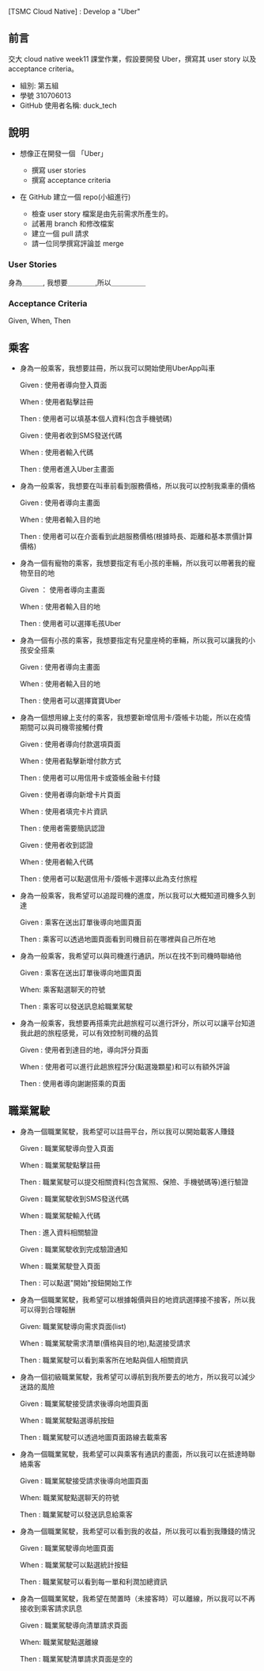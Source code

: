 [TSMC Cloud Native] : Develop a "Uber"

## 前言
交大 cloud native week11 課堂作業，假設要開發 Uber，撰寫其 user story 以及 acceptance criteria。
- 組別: 第五組
- 學號 310706013
- GitHub 使用者名稱: duck_tech

## 說明

- 想像正在開發一個 「Uber」
    - 撰寫 user stories
    - 撰寫 acceptance criteria
    
- 在 GitHub 建立一個 repo(小組進行)
    - 檢查 user story 檔案是由先前需求所產生的。
    - 試著用 branch 和修改檔案
    - 建立一個 pull 請求
    - 請一位同學撰寫評論並 merge


### User Stories
身為＿＿＿, 我想要＿＿＿＿,所以＿＿＿＿＿

### Acceptance Criteria 
Given, When, Then 

## 乘客
- 身為一般乘客，我想要註冊，所以我可以開始使用UberApp叫車

  Given : 使用者導向登入頁面 

  When  : 使用者點擊註冊

  Then  : 使用者可以填基本個人資料(包含手機號碼)

  Given : 使用者收到SMS發送代碼

  When  : 使用者輸入代碼

  Then  : 使用者進入Uber主畫面

- 身為一般乘客，我想要在叫車前看到服務價格，所以我可以控制我乘車的價格

  Given : 使用者導向主畫面

  When : 使用者輸入目的地

  Then : 使用者可以在介面看到此趟服務價格(根據時長、距離和基本票價計算價格)

- 身為一個有寵物的乘客，我想要指定有毛小孩的車輛，所以我可以帶著我的寵物至目的地

  Given ： 使用者導向主畫面

  When : 使用者輸入目的地

  Then : 使用者可以選擇毛孩Uber

- 身為一個有小孩的乘客，我想要指定有兒童座椅的車輛，所以我可以讓我的小孩安全搭乘

  Given : 使用者導向主畫面

  When  : 使用者輸入目的地

  Then  : 使用者可以選擇寶寶Uber

- 身為一個想用線上支付的乘客，我想要新增信用卡/簽帳卡功能，所以在疫情期間可以與司機零接觸付費

  Given : 使用者導向付款選項頁面

  When : 使用者點擊新增付款方式

  Then : 使用者可以用信用卡或簽帳金融卡付錢

  Given : 使用者導向新增卡片頁面

  When : 使用者填完卡片資訊

  Then : 使用者需要簡訊認證

  Given : 使用者收到認證

  When : 使用者輸入代碼

  Then : 使用者可以點選信用卡/簽帳卡選擇以此為支付旅程

- 身為一般乘客，我希望可以追蹤司機的進度，所以我可以大概知道司機多久到達

  Given : 乘客在送出訂單後導向地圖頁面

  Then : 乘客可以透過地圖頁面看到司機目前在哪裡與自己所在地

- 身為一般乘客，我希望可以與司機進行通訊，所以在找不到司機時聯絡他

  Given : 乘客在送出訂單後導向地圖頁面

  When: 乘客點選聊天的符號

  Then : 乘客可以發送訊息給職業駕駛

- 身為一般乘客，我想要再搭乘完此趟旅程可以進行評分，所以可以讓平台知道我此趟的旅程感覺，可以有效控制司機的品質

  Given : 使用者到達目的地，導向評分頁面

  When : 使用者可以進行此趟旅程評分(點選幾顆星)和可以有額外評論

  Then : 使用者導向謝謝搭乘的頁面

## 職業駕駛
- 身為一個職業駕駛，我希望可以註冊平台，所以我可以開始載客人賺錢

  Given : 職業駕駛導向登入頁面 

  When  : 職業駕駛點擊註冊

  Then  : 職業駕駛可以提交相關資料(包含駕照、保險、手機號碼等)進行驗證

  Given : 職業駕駛收到SMS發送代碼

  When  : 職業駕駛輸入代碼

  Then  : 進入資料相關驗證

  Given : 職業駕駛收到完成驗證通知

  When : 職業駕駛登入頁面

  Then : 可以點選"開始"按鈕開始工作

- 身為一個職業駕駛，我希望可以根據報價與目的地資訊選擇接不接客，所以我可以得到合理報酬

  Given: 職業駕駛導向需求頁面(list)

  When : 職業駕駛需求清單(價格與目的地),點選接受請求

  Then : 職業駕駛可以看到乘客所在地點與個人相關資訊

- 身為一個初級職業駕駛，我希望可以導航到我所要去的地方，所以我可以減少迷路的風險

  Given : 職業駕駛接受請求後導向地圖頁面

  When : 職業駕駛點選導航按鈕

  Then : 職業駕駛可以透過地圖頁面路線去載乘客

- 身為一個職業駕駛，我希望可以與乘客有通訊的畫面，所以我可以在抵達時聯絡乘客

  Given : 職業駕駛接受請求後導向地圖頁面

  When: 職業駕駛點選聊天的符號

  Then : 職業駕駛可以發送訊息給乘客

- 身為一個職業駕駛，我希望可以看到我的收益，所以我可以看到我賺錢的情況

  Given : 職業駕駛導向地圖頁面

  When : 職業駕駛可以點選統計按鈕

  Then : 職業駕駛可以看到每一單和利潤加總資訊

- 身為一個職業駕駛，我希望在閒置時（未接客時）可以離線，所以我可以不再接收到乘客請求訊息

  Given : 職業駕駛導向清單請求頁面

  When: 職業駕駛點選離線

  Then : 職業駕駛清單請求頁面是空的    
